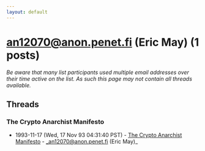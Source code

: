 ```yaml
---
layout: default
---
```


# an12070@anon.penet.fi (Eric May) (1 posts)

_Be aware that many list participants used multiple email addresses over their time active on the list. As such this page may not contain all threads available._

## Threads

### The Crypto Anarchist Manifesto
+ 1993-11-17 (Wed, 17 Nov 93 04:31:40 PST) - [The Crypto Anarchist Manifesto](/archive/1993/11/1ce5a8107dfbe33b25875b37e6982b737c598cc229091f668e3498cdeb60560a) - _an12070@anon.penet.fi (Eric May)_


